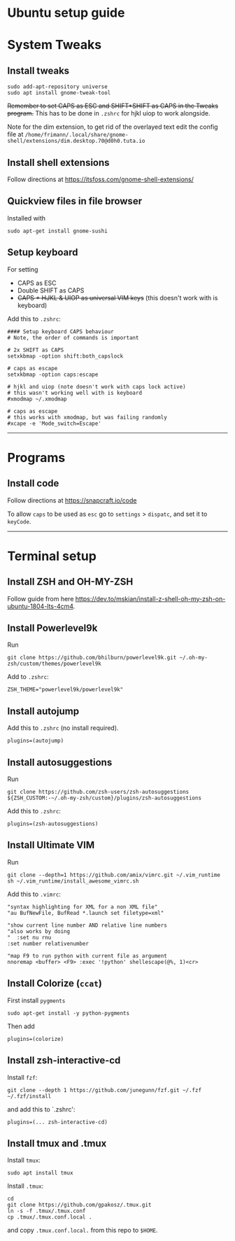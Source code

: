 # Ubuntu setup guide
	
# System Tweaks

## Install tweaks
	sudo add-apt-repository universe
	sudo apt install gnome-tweak-tool

~~Remember to set CAPS as ESC and SHIFT+SHIFT as CAPS in the Tweaks program.~~
This has to be done in `.zshrc` for hjkl uiop to work alongside.

Note for the dim extension, to get rid of the overlayed text edit the config file at `/home/frimann/.local/share/gnome-shell/extensions/dim.desktop.70@d0h0.tuta.io`
	
## Install shell extensions
Follow directions at https://itsfoss.com/gnome-shell-extensions/

## Quickview files in file browser
Installed with
```
sudo apt-get install gnome-sushi
```

## Setup keyboard
For setting
- CAPS as ESC
- Double SHIFT as CAPS
- ~~CAPS + HJKL & UIOP as universal VIM keys~~ (this doesn't work with is keyboard)
  
Add this to `.zshrc`:
```
#### Setup keyboard CAPS behaviour 
# Note, the order of commands is important 
   
# 2x SHIFT as CAPS 
setxkbmap -option shift:both_capslock 
  
# caps as escape 
setxkbmap -option caps:escape 
  
# hjkl and uiop (note doesn't work with caps lock active) 
# this wasn't working well with is keyboard 
#xmodmap ~/.xmodmap 
  
# caps as escape 
# this works with xmodmap, but was failing randomly 
#xcape -e 'Mode_switch=Escape' 
```


---
# Programs
## Install code
Follow directions at https://snapcraft.io/code

To allow `caps` to be used as `esc` go to `settings` > `dispatc`, and set it to `keyCode`.

---
# Terminal setup
## Install ZSH and OH-MY-ZSH

Follow guide from here https://dev.to/mskian/install-z-shell-oh-my-zsh-on-ubuntu-1804-lts-4cm4.

## Install Powerlevel9k
Run
```
git clone https://github.com/bhilburn/powerlevel9k.git ~/.oh-my-zsh/custom/themes/powerlevel9k
```

Add to `.zshrc`:
```
ZSH_THEME="powerlevel9k/powerlevel9k"
```

## Install autojump
Add this to `.zshrc` (no install required).
```
plugins=(autojump)
```

## Install autosuggestions
Run
```
git clone https://github.com/zsh-users/zsh-autosuggestions ${ZSH_CUSTOM:-~/.oh-my-zsh/custom}/plugins/zsh-autosuggestions
```

Add this to `.zshrc`:
```
plugins=(zsh-autosuggestions)
```

## Install Ultimate VIM
Run
```
git clone --depth=1 https://github.com/amix/vimrc.git ~/.vim_runtime
sh ~/.vim_runtime/install_awesome_vimrc.sh
```
Add this to `.vimrc`:
```
"syntax highlighting for XML for a non XML file"
"au BufNewFile, BufRead *.launch set filetype=xml"

"show current line number AND relative line numbers
"also works by doing 
"  :set nu rnu
:set number relativenumber

"map F9 to run python with current file as argument
nnoremap <buffer> <F9> :exec '!python' shellescape(@%, 1)<cr>
```

## Install Colorize (`ccat`)
First install `pygments`
```
sudo apt-get install -y python-pygments
```
Then add
```
plugins=(colorize)
```

## Install zsh-interactive-cd
Install `fzf`:
```
git clone --depth 1 https://github.com/junegunn/fzf.git ~/.fzf
~/.fzf/install
```
and add this to `.zshrc':
```
plugins=(... zsh-interactive-cd)
```

## Install tmux and .tmux
Install `tmux`:
```
sudo apt install tmux
```
Install `.tmux`:
```
cd
git clone https://github.com/gpakosz/.tmux.git
ln -s -f .tmux/.tmux.conf
cp .tmux/.tmux.conf.local . 
```
and copy `.tmux.conf.local.` from this repo to `$HOME`.
